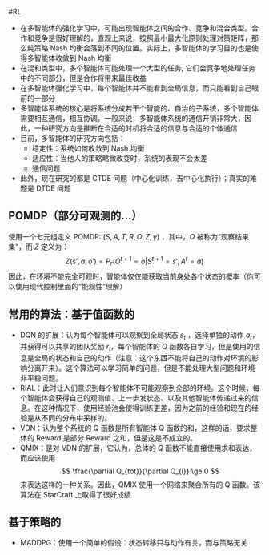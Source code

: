 #RL 

- 在多智能体的强化学习中，可能出现智能体之间的合作、竞争和混合类型。合作和竞争是很好理解的，直观上来说，按照最小最大化原则处理对策矩阵，那么纯策略 Nash 均衡会落到不同的位置。实际上，多智能体的学习目的也是使得多智能体收敛到 Nash 均衡
- 在混和类型中，多个智能体可能处理一个大型的任务, 它们会竞争地处理任务中的不同部分，但是合作将带来最佳收益
- 在多智能体强化学习中，每个智能体并不能看到全局信息，而只能看到自己眼前的一部分
- 多智能体系统的核心是将系统分成若干个智能的、自治的子系统，多个智能体需要相互通信，相互协调。一般来说，多智能体系统的通信开销非常大，因此，一种研究方向是推断在合适的时机将合适的信息与合适的个体通信
- 目前，多智能体的研究方向包括：
	- 稳定性：系统如何收敛到 Nash 均衡
	- 适应性：当他人的策略略微改变时，系统的表现不会太差
	- 通信问题
- 此外，现在研究的都是 CTDE 问题（中心化训练，去中心化执行）；真实的难题是 DTDE 问题

## POMDP（部分可观测的...）
使用一个七元组定义 POMDP: $(S, A, T, R, O, Z,\gamma)$ ，其中，$O$ 被称为“观察结果集”，而 $Z$ 定义为：
$$
Z(s',a,o') = P_{r}(O^{t+1} = o|S^{t+1} = s',A^{t}= a)
$$
因此，在环境不能完全可观时，智能体仅仅能获取当前身处各个状态的概率（你可以使用现代控制里面的“能观性”理解）

## 常用的算法：基于值函数的
- DQN 的扩展：认为每个智能体可以观察到全局状态 $s_t$ ，选择单独的动作 $a_{t}$，并获得可以共享的团队奖励 $r_{t}$，每个智能体的 $Q$ 函数各自学习，但是使用的信息是全局的状态和自己的动作（注意：这个东西不能将自己的动作对环境的影响分离开来）。这个算法可以学习简单的问题，但是不能处理大型问题和环境非平稳问题。
- RIAL：此时让人们意识到每个智能体不可能观察到全部的环境。这个时候，每个智能体会获得自己的观测值、上一步发状态、以及其他智能体传递过来的信息。在这种情况下，使用经验池会使得训练更差，因为之前的经验和现在的经验是从不同的分布中采样的。
- VDN：认为整个系统的 Q 函数是所有智能体 Q 函数的和，这样的话，要求整体的 Reward 是部分 Reward 之和，但是这是不成立的。
- QMIX：是对 VDN 的扩展，它认为，总体的 $Q$ 函数不能直接使用求和表达，而应该使用 $$
\frac{\partial Q_{tot}}{\partial Q_{i}} \ge 0
$$ 来表达这样的一种关系。因此，QMIX 使用一个网络来聚合所有的 Q 函数。该算法在 StarCraft 上取得了很好成绩

## 基于策略的
- MADDPG：使用一个简单的假设：状态转移只与动作有关，而与策略无关




